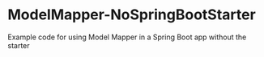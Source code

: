 # ModelMapper-NoSpringBootStarter
Example code for using Model Mapper in a Spring Boot app without the starter
